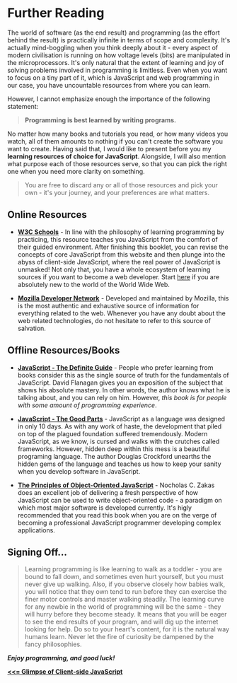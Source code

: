 # Further Reading

The world of software (as the end result) and programming (as the effort behind the result) is practically infinite in terms of scope and complexity. It's actually mind-boggling when you think deeply about it - every aspect of modern civilisation is running on how voltage levels (bits) are manipulated in the microprocessors. It's only natural that the extent of learning and joy of solving problems involved in programming is limitless. Even when you want to focus on a tiny part of it, which is JavaScript and web programming in our case, you have uncountable resources from where you can learn.    

However, I cannot emphasize enough the importance of the following statement:    
> __Programming is best learned by writing programs.__    

No matter how many books and tutorials you read, or how many videos you watch, all of them amounts to nothing if you can't create the software you want to create. Having said that, I would like to present before you my __learning resources of choice for JavaScript__. Alongside, I will also mention what purpose each of those resources serve, so that you can pick the right one when you need more clarity on something.    

> You are free to discard any or all of those resources and pick your own - it's your journey, and your preferences are what matters.    

## Online Resources 

  - [__W3C Schools__](https://www.w3schools.com/js/default.asp) - In line with the philosophy of learning programming by practicing, this resource teaches you JavaScript from the comfort of their guided environment. After finishing this booklet, you can revise the concepts of core JavaScript from this website and then plunge into the abyss of client-side JavaScript, where the real power of JavaScript is unmasked! Not only that, you have a whole ecosystem of learning sources if you want to become a web developer. Start [here](https://www.w3schools.com/) if you are absolutely new to the world of the World Wide Web.    

  - [__Mozilla Developer Network__](https://developer.mozilla.org/en-US/) - Developed and maintained by Mozilla, this is the most authentic and exhaustive source of information for everything related to the web. Whenever you have any doubt about the web related technologies, do not hesitate to refer to this source of salvation.

## Offline Resources/Books

  - [__JavaScript - The Definite Guide__](https://drive.google.com/open?id=0B9b7udMzxMHndHI1UEpKTFNmNU0) - People who prefer learning from books consider this as the single source of truth for the fundamentals of JavaScript. David Flanagan gives you an exposition of the subject that shows his absolute mastery. In other words, the author knows what he is talking about, and you can rely on him. However, _this book is for people with some amount of programming experience_.    

  - [__JavaScript - The Good Parts__](https://drive.google.com/open?id=0B9b7udMzxMHndmZrbmg4RFVjWDA) - JavaScript as a language was designed in only 10 days. As with any work of haste, the development that piled on top of the plagued foundation suffered tremendously. Modern JavaScript, as we know, is cursed and walks with the crutches called frameworks. However, hidden deep within this mess is a beautiful programing language. The author Douglas Crockford unearths the hidden gems of the language and teaches us how to keep your sanity when you develop software in JavaScript.      

  - [__The Principles of Object-Oriented JavaScript__](https://drive.google.com/open?id=1R6RWp7LVL2O6wwRzoS1Tp4ClXMGXU2ZE) - Nocholas C. Zakas does an excellent job of delivering a fresh perspective of how JavaScript can be used to write object-oriented code - a paradigm on which most major software is developed currently. It's higly recommended that you read this book when you are on the verge of becoming a professional JavaScript programmer developing complex applications.    

## Signing Off... 

> Learning programming is like learning to walk as a toddler - you are bound to fall down, and sometimes even hurt yourself, but you must never give up walking. Also, if you observe closely how babies walk, you will notice that they own tend to run before they can exercise the finer motor controls and master walking steadily. 
The learning curve for any newbie in the world of programming will be the same - they will hurry before they become steady. It means that you will be eager to see the end results of your program, and will dig up the internet looking for help. 
Do so to your heart's content, for it is the natural way humans learn. Never let the fire of curiosity be dampened by the fancy philosophies.     

__*Enjoy programming, and good luck!*__

[__<<= Glimpse of Client-side JavaScript__](https://github.com/datasouvik/getting_started_with_javascript/blob/master/Chapters/8_glimpse_of_clientside_javascript.md)
